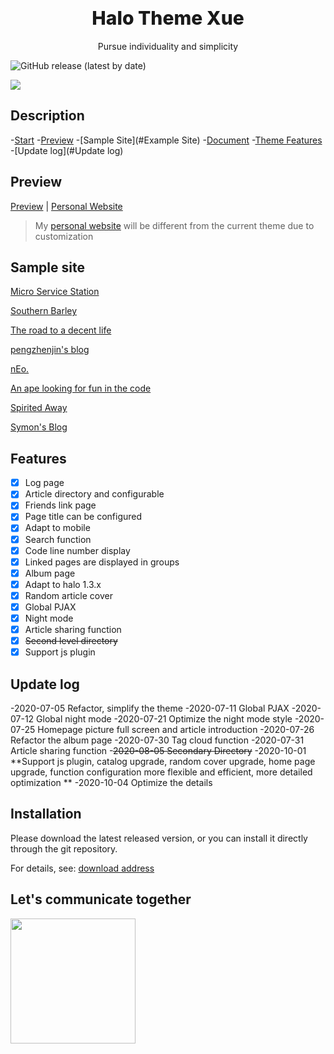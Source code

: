 # <div align="center" style="font-weight:800; font-size: 30px">Halo Theme Xue</div>

<p align="center">
Pursue individuality and simplicity
</p>

![GitHub release (latest by date)](https://img.shields.io/github/v/release/halo-dev/halo?label=halo&style=flat-square)

![](https://cdn.jsdelivr.net/gh/xzzai/static@master/uPic/screenshot-2300.png)

## Description

-[Start](https://baozi.fun/2020/09/29/halo-blog-transfer)
-[Preview](#Preview)
-[Sample Site](#Example Site)
-[Document](https://baozi.fun/2020/10/05/theme-xue-showcase)
-[Theme Features](#Features)
-[Update log](#Update log)

## Preview

[Preview](https://halo.hshan.fun) | [Personal Website](https://baozi.fun)

> My [personal website](https://baozi.fun) will be different from the current theme due to customization

## Sample site

[Micro Service Station](https://github.com/xzzai/halo-theme-xue/issues/www.superdevops.cn)

[Southern Barley](https://eelve.com/)

[The road to a decent life](https://codeyee.com/)

[pengzhenjin's blog](https://www.pengzhenjin.top/)

[nEo.](https://neo00.top/)

[An ape looking for fun in the code](https://zwc365.com/)

[Spirited Away](https://blog.chihiro.org.cn/)

[Symon's Blog](https://www.ssymon.com/)

## Features

-[x] Log page
-[x] Article directory and configurable
-[x] Friends link page
-[x] Page title can be configured
-[x] Adapt to mobile
-[x] Search function
-[x] Code line number display
-[x] Linked pages are displayed in groups
-[x] Album page
-[x] Adapt to halo 1.3.x
-[x] Random article cover
-[x] Global PJAX
-[x] Night mode
-[x] Article sharing function
-[x] ~~Second level directory~~
-[x] Support js plugin

## Update log

-2020-07-05 Refactor, simplify the theme
-2020-07-11 Global PJAX
-2020-07-12 Global night mode
-2020-07-21 Optimize the night mode style
-2020-07-25 Homepage picture full screen and article introduction
-2020-07-26 Refactor the album page
-2020-07-30 Tag cloud function
-2020-07-31 Article sharing function
-~~2020-08-05 Secondary Directory~~
-2020-10-01 **Support js plugin, catalog upgrade, random cover upgrade, home page upgrade, function configuration more flexible and efficient, more detailed optimization **
-2020-10-04 Optimize the details

## Installation

Please download the latest released version, or you can install it directly through the git repository.

For details, see: [download address](https://github.com/xzzai/halo-theme-xue/releases)

## Let's communicate together
<img src="https://i.loli.net/2020/10/25/Zc2yRkPTYXqFi35.jpg" width="200" height="200"/>